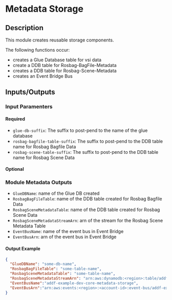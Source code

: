 # Metadata Storage


## Description

This module creates reusable storage components.

The following functions occur:

- creates a Glue Database table for vsi data
- create a DDB table for Rosbag-BagFile-Metadata
- creates a DDB table for Rosbag-Scene-Metadata
- creates an Event Bridge Bus

## Inputs/Outputs

### Input Paramenters

#### Required

- `glue-db-suffix`: The suffix to post-pend to the name of the glue database
- `rosbag-bagfile-table-suffix`: The suffix to post-pend to the DDB table name for Rosbag Bagfile Data
- `rosbag-scene-table-suffix`: The suffix to post-pend to the DDB table name for Rosbag Scene Data

#### Optional


### Module Metadata Outputs

- `GlueDBName`: name of the Glue DB created
- `RosbagBagFileTable`: name of the DDB table created for Rosbag Bagfile Data
- `RosbagSceneMetadataTable`: name of the DDB table created for Rosbag Scene Data
- `RosbagSceneMetadataStreamArn`: arn of the stream for the Rosbag Scene Metadata Table
- `EventBusName`: name of the event bus in Event Bridge
- `EventBusArn`: arn of the event bus in Event Bridge
#### Output Example

```json
{
  "GlueDBName": "some-db-name",
  "RosbagBagFileTable": "some-table-name",
  "RosbagSceneMetadataTable": "some-table-name",
  "RosbagSceneMetadataStreamArn": "arn:aws:dynamodb:<region>:table/addf-local-core-metadata-storage-<name>",
  "EventBusName":"addf-example-dev-core-metadata-storage",
  "EventBusArn":"arn:aws:events:<region>:<account-id>:event-bus/addf-example-dev-core-metadata-storage"
}
```
